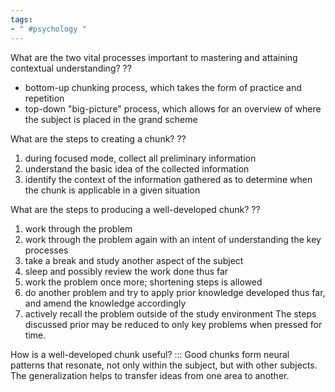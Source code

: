 ```yaml
---
tags:
- " #psychology "
---
```




What are the two vital processes important to mastering and attaining contextual understanding? 
??
- bottom-up chunking process, which takes the form of practice and repetition
- top-down "big-picture" process, which allows for an overview of where the subject is placed in the grand scheme <!--SR:!2023-11-10,212,259-->

What are the steps to creating a chunk?
??
1. during focused mode, collect all preliminary information
2. understand the basic idea of the collected information
3. identify the context of the information gathered as to determine when the chunk is applicable in a given situation<!--SR:!2023-09-21,15,159-->

What are the steps to producing a well-developed chunk?
??
1. work through the problem
2. work through the problem again with an intent of understanding the key processes
3. take a break and study another aspect of the subject
4. sleep and possibly review the work done thus far
5. work the problem once more; shortening steps is allowed
6. do another problem and try to apply prior knowledge developed thus far, and amend the knowledge accordingly
7. actively recall the problem outside of the study environment
The steps discussed prior may be reduced to only key problems when pressed for time. <!--SR:!2023-07-28,17,130-->

How is a well-developed chunk useful? ::: Good chunks form neural patterns that resonate, not only within the subject, but with other subjects. The generalization helps to transfer ideas from one area to another. <!--SR:!2024-06-06,484,270-->